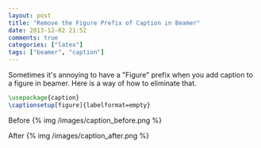 ```yaml
---
layout: post
title: "Remove the Figure Prefix of Caption in Beamer"
date: 2013-12-02 21:52
comments: true
categories: ["latex"]
tags: ["beamer", "caption"]
---
```


Sometimes it's annoying to have a "Figure" prefix when you add caption to a
figure in beamer. Here is a way of how to eliminate that.

<!--more-->

```latex
\usepackage{caption}
\captionsetup[figure]{labelformat=empty}
```

Before
{% img /images/caption_before.png %}

After
{% img /images/caption_after.png %}

